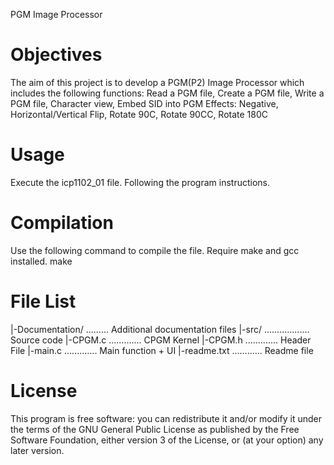 PGM Image Processor

Objectives
=============
The aim of this project is to develop a PGM(P2) Image Processor which includes the following functions:
Read a PGM file, Create a PGM file, Write a PGM file, Character view, Embed SID into PGM
Effects: Negative, Horizontal/Vertical Flip, Rotate 90C, Rotate 90CC, Rotate 180C

Usage
=============
Execute the icp1102_01 file. Following the program instructions.

Compilation
=============
Use the following command to compile the file. Require make and gcc installed.
make

File List
=============
|-Documentation/  ......... Additional documentation files
|-src/ ..................   Source code
   |-CPGM.c .............     CPGM Kernel
   |-CPGM.h .............     Header File
   |-main.c .............     Main function + UI
|-readme.txt ............   Readme file


License
=============
This program is free software: you can redistribute it and/or modify it under the terms of the GNU General Public License as published by the Free Software Foundation, either version 3 of the License, or (at your option) any later version.
